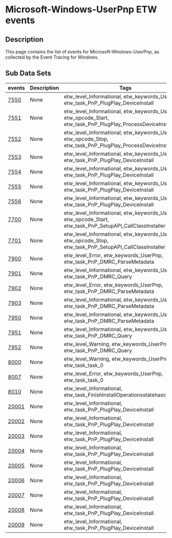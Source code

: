 # Microsoft-Windows-UserPnp ETW events

## Description
This page contains the list of events for Microsoft-Windows-UserPnp, as collected by the Event Tracing for Windows.

## Sub Data Sets
|events|Description|Tags|
|---|---|---|
|[7550](events/event-7550.md)|None|etw_level_Informational, etw_keywords_UserPnp, etw_task_PnP_PlugPlay_DeviceInstall|
|[7551](events/event-7551.md)|None|etw_level_Informational, etw_keywords_UserPnp, etw_opcode_Start, etw_task_PnP_PlugPlay_ProcessDeviceInstallBatch|
|[7552](events/event-7552.md)|None|etw_level_Informational, etw_keywords_UserPnp, etw_opcode_Stop, etw_task_PnP_PlugPlay_ProcessDeviceInstallBatch|
|[7553](events/event-7553.md)|None|etw_level_Informational, etw_keywords_UserPnp, etw_task_PnP_PlugPlay_DeviceInstall|
|[7554](events/event-7554.md)|None|etw_level_Informational, etw_keywords_UserPnp, etw_task_PnP_PlugPlay_DeviceInstall|
|[7555](events/event-7555.md)|None|etw_level_Informational, etw_keywords_UserPnp, etw_task_PnP_PlugPlay_DeviceInstall|
|[7556](events/event-7556.md)|None|etw_level_Informational, etw_keywords_UserPnp, etw_task_PnP_PlugPlay_DeviceInstall|
|[7700](events/event-7700.md)|None|etw_level_Informational, etw_keywords_UserPnp, etw_opcode_Start, etw_task_PnP_SetupAPI_CallClassInstaller|
|[7701](events/event-7701.md)|None|etw_level_Informational, etw_keywords_UserPnp, etw_opcode_Stop, etw_task_PnP_SetupAPI_CallClassInstaller|
|[7900](events/event-7900.md)|None|etw_level_Error, etw_keywords_UserPnp, etw_task_PnP_DMRC_ParseMetadata|
|[7901](events/event-7901.md)|None|etw_level_Informational, etw_keywords_UserPnp, etw_task_PnP_DMRC_Query|
|[7902](events/event-7902.md)|None|etw_level_Error, etw_keywords_UserPnp, etw_task_PnP_DMRC_ParseMetadata|
|[7903](events/event-7903.md)|None|etw_level_Informational, etw_keywords_UserPnp, etw_task_PnP_DMRC_ParseMetadata|
|[7950](events/event-7950.md)|None|etw_level_Informational, etw_keywords_UserPnp, etw_task_PnP_DMRC_ParseMetadata|
|[7951](events/event-7951.md)|None|etw_level_Informational, etw_keywords_UserPnp, etw_task_PnP_DMRC_Query|
|[7952](events/event-7952.md)|None|etw_level_Warning, etw_keywords_UserPnp, etw_task_PnP_DMRC_Query|
|[8000](events/event-8000.md)|None|etw_level_Warning, etw_keywords_UserPnp, etw_task_task_0|
|[8007](events/event-8007.md)|None|etw_level_Error, etw_keywords_UserPnp, etw_task_task_0|
|[8010](events/event-8010.md)|None|etw_level_Informational, etw_task_FinishInstallOperationsstatehaschanged.|
|[20001](events/event-20001.md)|None|etw_level_Informational, etw_task_PnP_PlugPlay_DeviceInstall|
|[20002](events/event-20002.md)|None|etw_level_Informational, etw_task_PnP_PlugPlay_DeviceInstall|
|[20003](events/event-20003.md)|None|etw_level_Informational, etw_task_PnP_PlugPlay_DeviceInstall|
|[20004](events/event-20004.md)|None|etw_level_Informational, etw_task_PnP_PlugPlay_DeviceInstall|
|[20005](events/event-20005.md)|None|etw_level_Informational, etw_task_PnP_PlugPlay_DeviceInstall|
|[20006](events/event-20006.md)|None|etw_level_Informational, etw_task_PnP_PlugPlay_DeviceInstall|
|[20007](events/event-20007.md)|None|etw_level_Informational, etw_task_PnP_PlugPlay_DeviceInstall|
|[20008](events/event-20008.md)|None|etw_level_Informational, etw_task_PnP_PlugPlay_DeviceInstall|
|[20009](events/event-20009.md)|None|etw_level_Informational, etw_task_PnP_PlugPlay_DeviceInstall|
